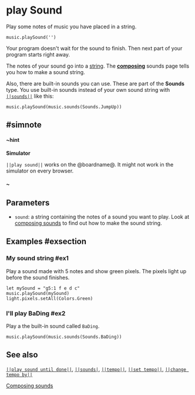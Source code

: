 # play Sound

Play some notes of music you have placed in a string.

```sig
music.playSound('')
```

Your program doesn't wait for the sound to finish. Then next part of your program starts right away.

The notes of your sound go into a [string](/reference/types/string). The [**composing**](/reference/music/composing-sounds)
sounds page tells you how to make a sound string.

Also, there are built-in sounds you can use. These are part of the **Sounds** type. You use built-in sounds
instead of your own sound string with [``||sounds||``](/reference/music/sounds) like this:

```blocks
music.playSound(music.sounds(Sounds.JumpUp))
```

## #simnote
#### ~hint
**Simulator**

``||play sound||`` works on the @boardname@. It might not work in the simulator on every browser.
#### ~

## Parameters

* ``sound``: a string containing the notes of a sound you want to play. Look at
[composing sounds](/reference/music/composing-sounds) to find out how to make the sound string.

## Examples #exsection

### My sound string #ex1

Play a sound made with 5 notes and show green pixels. The pixels light up before the sound
finishes.

```blocks
let mySound = "g5:1 f e d c"
music.playSound(mySound)
light.pixels.setAll(Colors.Green)
```
### I'll play BaDing #ex2

Play a the built-in sound called `BaDing`.

```blocks
music.playSound(music.sounds(Sounds.BaDing))
```

## See also

[``||play sound until done||``](/reference/music/play-sound-until-done), [``||sounds|``](/reference/music/sounds),
[``||tempo||``](/reference/music/tempo), [``||set tempo||``](/reference/music/set-tempo),
[``||change tempo by||``](/reference/music/change-tempo-by)

[Composing sounds](/reference/music/composing-sounds)

